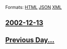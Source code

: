 
Formats: [HTML](2002/12/13/index.html)  [JSON](2002/12/13/index.json)  [XML](2002/12/13/index.xml)  

## [2002-12-13](/news/2002/12/13/index.md)

## [Previous Day...](/news/2002/12/12/index.md)

